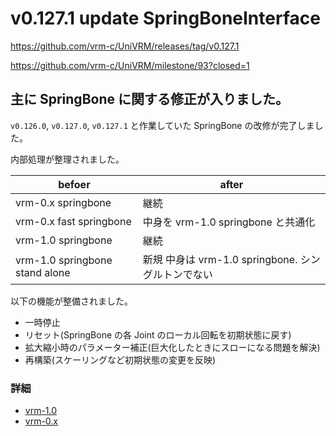 # v0.127.1 update SpringBoneInterface

https://github.com/vrm-c/UniVRM/releases/tag/v0.127.1

https://github.com/vrm-c/UniVRM/milestone/93?closed=1

## 主に SpringBone に関する修正が入りました。

`v0.126.0`, `v0.127.0`, `v0.127.1` と作業していた SpringBone の改修が完了しました。

内部処理が整理されました。

| befoer                         | after                                              |
| ------------------------------ | -------------------------------------------------- |
| vrm-0.x springbone             | 継続                                               |
| vrm-0.x fast springbone        | 中身を vrm-1.0 springbone と共通化                 |
| vrm-1.0 springbone             | 継続                                               |
| vrm-1.0 springbone stand alone | 新規 中身は vrm-1.0 springbone. シングルトンでない |

以下の機能が整備されました。

- 一時停止
- リセット(SpringBone の各 Joint のローカル回転を初期状態に戻す)
- 拡大縮小時のパラメーター補正(巨大化したときにスローになる問題を解決)
- 再構築(スケーリングなど初期状態の変更を反映)

### 詳細

- [vrm-1.0](/api/springbone/vrm1/IVrm10SpringBoneRuntime)
- [vrm-0.x](/api/springbone/vrm0/VRM_IVrm0XSpringBoneRuntime/)
